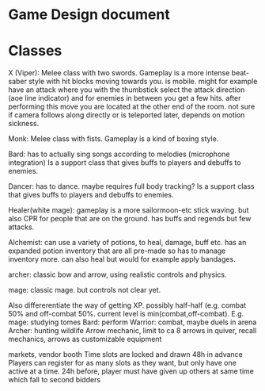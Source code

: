 # Game Design document

# Classes

X (Viper): Melee class with two swords. Gameplay is a more intense beat-saber style with hit blocks moving towards you. is mobile.
might for example have an attack  where you with the thumbstick select the attack direction (aoe line indicator) and for enemies in between you get a few hits. after performing this move you are located at the other end of the room.
not sure if camera follows along directly or is teleported later, depends on motion sickness.

Monk: Melee class with fists. Gameplay is a kind of boxing style.

Bard: has to actually sing songs according to melodies (microphone integration)
Is a support class that gives buffs to players and debuffs to enemies.

Dancer: has to dance. maybe requires full body tracking?
Is a support class that gives buffs to players and debuffs to enemies.

Healer(white mage): gameplay is a more sailormoon-etc stick waving. but also CPR for people that are on the ground. has buffs and regends but few attacks.

Alchemist: can use a variety of potions, to heal, damage, buff etc. has an expanded potion inventory that are all pre-made so has to manage inventory more.
can also heal but would for example apply bandages.

archer: classic bow and arrow, using realistic controls and physics.

mage: classic mage. but controls not clear yet.




Also differerentiate the way of getting XP. possibly half-half (e.g. combat 50% and off-combat 50%. current level is min(combat,off-combat).
E.g. mage: studying tomes
Bard: perform
Warrior: combat, maybe duels in arena
Archer: hunting wildlife
Arrow mechanic, limit to ca 8 arrows in quiver, recall mechanics, arrows as customizable equipment


markets, vendor booth
Time slots are locked and drawn 48h in advance
Players can register for as many slots as they want, but only have one active at a time.
24h before, player must have given up others at same time which fall to second bidders